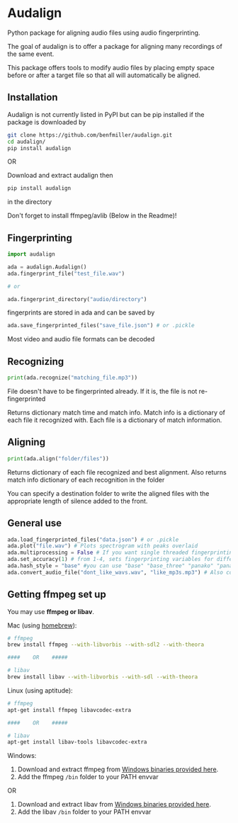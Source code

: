 # Audalign
Python package for aligning audio files using audio fingerprinting.

The goal of audalign is to offer a package for aligning many recordings of the same event.

This package offers tools to modify audio files by placing empty space before or after a 
target file so that all will automatically be aligned.

## Installation

Audalign is not currently listed in PyPI but can be pip installed if the package is downloaded by

```bash
git clone https://github.com/benfmiller/audalign.git
cd audalign/
pip install audalign
```

OR

Download and extract audalign then
```bash
pip install audalign
```
in the directory

Don't forget to install ffmpeg/avlib (Below in the Readme)!

## Fingerprinting

```python
import audalign

ada = audalign.Audalign()
ada.fingerprint_file("test_file.wav")

# or

ada.fingerprint_directory("audio/directory")
```
fingerprints are stored in ada and can be saved by 

```python
ada.save_fingerprinted_files("save_file.json") # or .pickle
```
Most video and audio file formats can be decoded

## Recognizing

```python
print(ada.recognize("matching_file.mp3"))
```
File doesn't have to be fingerprinted already. If it is, the file is not re-fingerprinted

Returns dictionary match time and match info. Match info is a dictionary of each file it recognized with. Each file is a dictionary of match information.

## Aligning

```python
print(ada.align("folder/files"))
```
Returns dictionary of each file recognized and best alignment. Also returns match info dictionary of each recognition in the folder

You can specify a destination folder to write the aligned files with the appropriate length of silence added to the front.

## General use

```python
ada.load_fingerprinted_files("data.json") # or .pickle
ada.plot("file.wav") # Plots spectrogram with peaks overlaid
ada.multiprocessing = False # If you want single threaded fingerprinting
ada.set_accuracy(1) # from 1-4, sets fingerprinting variables for different levels of accuracy
ada.hash_style = "base" #you can use "base" "base_three" "panako" "panako_mod"
ada.convert_audio_file("dont_like_wavs.wav", "like_mp3s.mp3") # Also convert video file to audio file
```


## Getting ffmpeg set up

You may use **ffmpeg or libav**.

Mac (using [homebrew](http://brew.sh)):

```bash
# ffmpeg
brew install ffmpeg --with-libvorbis --with-sdl2 --with-theora

####    OR    #####

# libav
brew install libav --with-libvorbis --with-sdl --with-theora
```

Linux (using aptitude):

```bash
# ffmpeg
apt-get install ffmpeg libavcodec-extra

####    OR    #####

# libav
apt-get install libav-tools libavcodec-extra
```

Windows:

1. Download and extract ffmpeg from [Windows binaries provided here](https://ffmpeg.org/download.html).
2. Add the ffmpeg `/bin` folder to your PATH envvar

OR

1. Download and extract libav from [Windows binaries provided here](http://builds.libav.org/windows/).
2. Add the libav `/bin` folder to your PATH envvar
